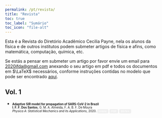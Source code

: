 ```yaml
---
permalink: /pt/revista/
title: "Revista"
toc: true
toc_label: "Sumário"
toc_icon: "file-alt"
---
```


<head>
<style>
.button {
  border: none;
  border-radius: 4px;
  border-color: none;
  color: white;
  padding: 2px 6px;
  text-align: center;
  text-decoration: none;
  display: inline-block;
  font-size: 100%;
  /* margin: 4px 2px; */
  cursor: pointer;
}

.button:hover {
  opacity: 0.5;
}

.button1 {background-color: #0092ca;} /* BibTeX, Blue */
.button2 {background-color: #009200;} /* Article, Green */
.button3 {background-color: #850000;} /* PDF, Red */
.button4 {background-color: #b366ff;} /* Preprint, Purple */
.button5 {background-color: #ff8080;} /* Code, Red */
</style>
</head>

Esta é a Revista do Diretório Acadêmico Cecilia Payne,
nela os alunos da física e de outros institutos podem
submeter artigos de física e afins, como matemática,
computação, química, etc.

Se estás a pensar em submeter um artigo por favor
envie um email para [2020ifda@gmail.com](mailto:2020ifda@gmail.com)
anexando o seu artigo em pdf e todos os documentos em $\LaTeX$ necessários,
conforme instruções contidas no modelo que pode ser encontrado
[aqui](/assets/revista/modelo.zip).

## Vol. 1

* <p style="font-size:70%"><b>Adaptive SIR model for propagation of SARS-CoV-2 in Brazil</b>
   <br><b>I. F. F. Dos Santos</b>, G. M. A. Almeida, F. A. B. F. De Moura
   <br><i>Physica A: Statistical Mechanics and its Applications</i>, 2020.
   <a href="https://www.sciencedirect.com/science/article/pii/S0378437121000455" style="font-size:90%"><button class="button button2">Article</button></a>
   <a href="http://200.17.113.231/~fidelis/physicaAcovid.pdf" style="font-size:90%"><button class="button button3">PDF</button></a>
   <a href="/assets/bibs/DOSSANTOS2021125773.bib" style="font-size:90%"><button class="button button1">BibTeX</button></a></p>
